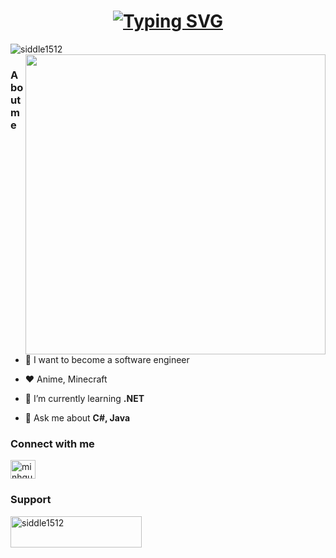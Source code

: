 <h1 align="center">
	<a 
	href="https://git.io/typing-svg"><img src="https://readme-typing-svg.demolab.com?font=Fira+Code&size=60&pause=1000&center=true&vCenter=true&width=435&height=80&lines=Hi%F0%9F%99%82;I'm+Siddle%F0%9F%98%84"alt="Typing SVG" />
	</a>
</h1

<div align="center">
	<div align="left">
		<img src="https://komarev.com/ghpvc/?username=siddle1512&label=Profile%20views&color=0e75b6&style=flat" alt="siddle1512" />
	</div>
	<div>
		<img align="right" atl="Banner" width="480" src="https://i.pinimg.com/originals/aa/7c/11/aa7c1150d67b3ce332c84a90423072f5.gif"/>
	</div>
</div>

### About me
- 🔮 I want to become a software engineer

- ❤️ Anime, Minecraft

- 🔭 I’m currently learning **.NET**

- 💬 Ask me about **C#, Java**

### Connect with me
<p align="left">
	<a href="https://discord.gg/minhquang0803" target="blank"><img align="center" src="https://raw.githubusercontent.com/rahuldkjain/github-profile-readme-generator/master/src/images/icons/Social/discord.svg" 		alt="minhquang0803" height="30" width="40" /></a>
</p>

### Support
<p><a href="https://ko-fi.com/siddle1512"> <img align="left" src="https://cdn.ko-fi.com/cdn/kofi3.png?v=3" height="50" width="210" alt="siddle1512" /></a></p><br><br>
